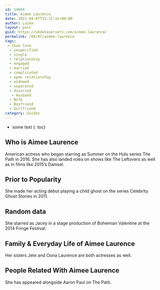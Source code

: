 ```yaml
---
id: 14694
title: Aimee Laurence
date: 2021-04-07T15:15:41+00:00
author: Laima
layout: post
guid: https://ukdataservers.com/aimee-laurence/
permalink: /04/07/aimee-laurence
tags:
 - show love
  - unspecified
  - single
  - relationship
  - engaged
  - married
  - complicated
  - open relationship
  - widowed
  - separated
  - divorced
   - Husband
  - Wife
  - Boyfriend
  - Girlfriend
category: Guides
---
```


* some text
{: toc}


## Who is Aimee Laurence
                  
                  
                  
American actress who began starring as Summer on the Hulu series The Path in 2016. She has also landed roles on shows like The Leftovers as well as in films like 2015&#8217;s Damsel.
                  
              
            
              
            
                
                
                
## Prior to Popularity
                  
                  
                  
She made her acting debut playing a child ghost on the series Celebrity Ghost Stories in 2011.
                  
              
            
              
            
                
                
                
## Random data
                  
                  
                  
She starred as Jacey in a stage production of Bohemian Valentine at the 2014 Fringe Festival.
                  
              
            
              
            
                
                
                
## Family & Everyday Life of Aimee Laurence
                  
                  
                  
Her sisters Jete and Oona Laurence are both actresses as well.
                  
              
            
              
            
                
                
                
## People Related With Aimee Laurence
                  
                  
                  
She has appeared alongside Aaron Paul on The Path.
                  
              
            
              
            
                
              
            
              
              
            
            
              
            
          
          
          